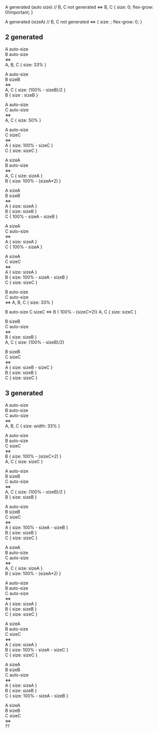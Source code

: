 A generated (auto size) // B, C not generated
<=> B, C { size: 0; flex-grow: 0!important; } 

A generated (sizeA) // B, C not generated
<=> { size: <sizeA>; flex-grow: 0; } 



## 2 generated

A auto-size  
B auto-size  
<=>  
A, B, C { size: 33% }


A auto-size  
B sizeB  
<=>  
A, C { size: (100% - sizeB)/2 }  
B { size : sizeB }

A auto-size  
C auto-size  
<=>  
A, C { size: 50% }

A auto-size  
C sizeC  
<=>  
A { size: 100% - sizeC }  
C { size: sizeC }

A sizeA   
B auto-size  
<=>  
A, C { size: sizeA }  
B { size: 100% - (sizeA*2) }

A sizeA   
B sizeB  
<=>  
A { size: sizeA }  
B { size: sizeB }  
C { 100% - sizeA - sizeB }

A sizeA  
C auto-size  
<=>  
A { size: sizeA }  
C { 100% - sizeA }


A sizeA  
C sizeC  
<=>  
A { size: sizeA }  
B { size: 100% - sizeA - sizeB }  
C { size: sizeC }

B auto-size  
C auto-size  
<=>
A, B, C { size: 33% }

B auto-size
C sizeC
<=>
B { 100% - (sizeC*2)}
A, C  { size: sizeC }

B sizeB  
C auto-size  
<=>  
B { size: sizeB }  
A, C { size: (100% - sizeB)/2}

B sizeB  
C sizeC  
<=>  
A { size: sizeB - sizeC }  
B { size: sizeB }  
C  { size: sizeC }


## 3 generated

A auto-size  
B auto-size  
C auto-size  
<=>  
A, B, C { size: width: 33% }


A auto-size  
B auto-size  
C sizeC  
<=>  
B { size: 100% - (sizeC*2) }  
A, C { size: sizeC }


A auto-size  
B sizeB  
C auto-size  
<=>  
A, C { size: (100% - sizeB)/2 }  
B { size: sizeB }


A auto-size  
B sizeB  
C sizeC  
<=>  
A { size: 100% - sizeA - sizeB }  
B { size: sizeB }  
C { size: sizeC }


A sizeA  
B auto-size  
C auto-size  
<=>  
A, C { size: sizeA }  
B { size: 100% - (sizeA*2) }

A auto-size  
B auto-size  
C auto-size  
<=>  
A { size: sizeA }  
B { size: sizeB }  
C { size: sizeC }

A sizeA  
B auto-size  
C sizeC  
<=>  
A { size: sizeA }  
B { size: 100% - sizeA - sizeC }  
C { size: sizeC }


A sizeA  
B sizeB  
C auto-size  
<=>  
A { size: sizeA }  
B { size: sizeB }  
C { size: 100% - sizeA - sizeB }


A sizeA  
B sizeB  
C sizeC  
<=>  
??